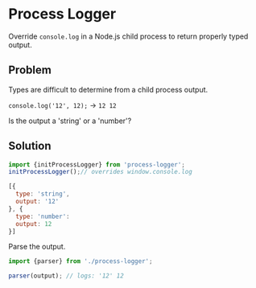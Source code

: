 # Process Logger

Override `console.log` in a Node.js child process to return properly typed output.


## Problem

Types are difficult to determine from a child process output.

`console.log('12', 12);` -> `12 12`

Is the output a 'string' or a 'number'?

## Solution

```js
import {initProcessLogger} from 'process-logger';
initProcessLogger();// overrides window.console.log
```

```js
[{
  type: 'string',
  output: '12'
}, {
  type: 'number':
  output: 12
}]
```

Parse the output.

```js
import {parser} from './process-logger';

parser(output); // logs: '12' 12
